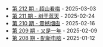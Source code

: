 * [第 212 期 - 超山看梅](https://weekly.tw93.fun/posts/212-超山看梅) - 2025-03-03
* [第 211 期 - 树干蓝天](https://weekly.tw93.fun/posts/211-树干蓝天) - 2025-02-24
* [第 210 期 - 震撼烟囱](https://weekly.tw93.fun/posts/210-震撼烟囱) - 2025-02-16
* [第 209 期 - 又是一年](https://weekly.tw93.fun/posts/209-又是一年) - 2025-02-09
* [第 208 期 - 配新电脑](https://weekly.tw93.fun/posts/208-配新电脑) - 2025-01-12

